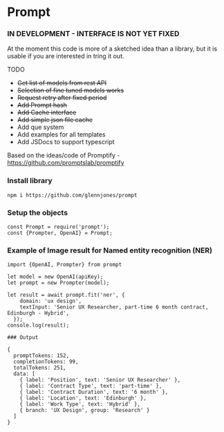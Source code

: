 # Prompt

### IN DEVELOPMENT - INTERFACE IS NOT YET FIXED
At the moment this code is more of a sketched idea than a library, but it is usable if you are interested in tring it out.

TODO
* ~~Get list of models from rest API~~
* ~~Selection of fine tuned models works~~
* ~~Request retry after fixed period~~
* ~~Add Prompt hash~~
* ~~Add Cache interface~~
* ~~Add simple json file cache~~
* Add que system
* Add examples for all templates
* Add JSDocs to support typescript


Based on the ideas/code of Promptify - https://github.com/promptslab/promptify

### Install library

```
npm i https://github.com/glennjones/prompt
```

### Setup the objects

```
const Prompt = require('prompt');
const {Prompter, OpenAI} = Prompt;
```

### Example of Image result for Named entity recognition (NER)

```
import {OpenAI, Prompter} from prompt

let model = new OpenAI(apiKey);
let prompt = new Prompter(model);

let result = await prompt.fit('ner', {
    domain: 'ux design',
    textInput: 'Senior UX Researcher, part-time 6 month contract, Edinburgh - Hybrid',
  });
console.log(result);
                                             
### Output

{
  promptTokens: 152,
  completionTokens: 99,
  totalTokens: 251,
  data: [
    { label: 'Position', text: 'Senior UX Researcher' },
    { label: 'Contract Type', text: 'part-time' },
    { label: 'Contract Duration', text: '6 month' },
    { label: 'Location', text: 'Edinburgh' },
    { label: 'Work Type', text: 'Hybrid' },
    { branch: 'UX Design', group: 'Research' }
  ]
}
 ```